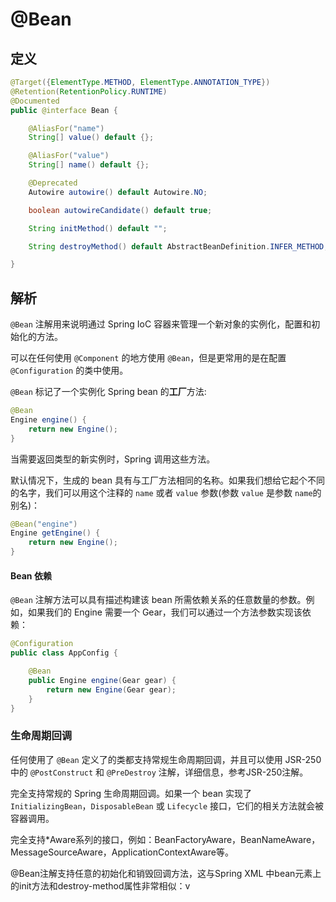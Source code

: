 # @Bean

## 定义

```java
@Target({ElementType.METHOD, ElementType.ANNOTATION_TYPE})
@Retention(RetentionPolicy.RUNTIME)
@Documented
public @interface Bean {

    @AliasFor("name")
    String[] value() default {};

    @AliasFor("value")
    String[] name() default {};

    @Deprecated
    Autowire autowire() default Autowire.NO;

    boolean autowireCandidate() default true;

    String initMethod() default "";

    String destroyMethod() default AbstractBeanDefinition.INFER_METHOD;

}
```

## 解析

`@Bean` 注解用来说明通过 Spring IoC 容器来管理一个新对象的实例化，配置和初始化的方法。

可以在任何使用 `@Component` 的地方使用 `@Bean`，但是更常用的是在配置 `@Configuration` 的类中使用。

`@Bean` 标记了一个实例化 Spring bean 的**工厂**方法:

```java
@Bean
Engine engine() {
    return new Engine();
}
```

当需要返回类型的新实例时，Spring 调用这些方法。

默认情况下，生成的 bean 具有与工厂方法相同的名称。如果我们想给它起个不同的名字，我们可以用这个注释的 `name` 或者 `value` 参数\(参数 `value` 是参数 `name`的别名\)：

```java
@Bean("engine")
Engine getEngine() {
    return new Engine();
}
```

#### **Bean 依赖**

`@Bean` 注解方法可以具有描述构建该 bean 所需依赖关系的任意数量的参数。例如，如果我们的 Engine 需要一个 Gear，我们可以通过一个方法参数实现该依赖：

```java
@Configuration
public class AppConfig {

    @Bean
    public Engine engine(Gear gear) {
        return new Engine(Gear gear);
    }
}
```

### **生命周期回调**

任何使用了 `@Bean` 定义了的类都支持常规生命周期回调，并且可以使用 JSR-250 中的 `@PostConstruct` 和 `@PreDestroy` 注解，详细信息，参考JSR-250注解。

完全支持常规的 Spring 生命周期回调。如果一个 bean 实现了 `InitializingBean`，`DisposableBean` 或 `Lifecycle` 接口，它们的相关方法就会被容器调用。

完全支持\*Aware系列的接口，例如：BeanFactoryAware，BeanNameAware，MessageSourceAware，ApplicationContextAware等。

@Bean注解支持任意的初始化和销毁回调方法，这与Spring XML 中bean元素上的init方法和destroy-method属性非常相似：v

